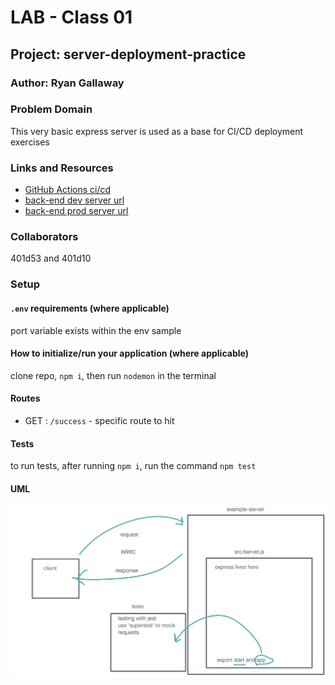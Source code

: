 # LAB - Class 01

## Project: server-deployment-practice

### Author: Ryan Gallaway

### Problem Domain  

This very basic express server is used as a base for CI/CD deployment exercises

### Links and Resources

- [GitHub Actions ci/cd](https://github.com/rkgallaway/example-server/actions) 
- [back-end dev server url](https://example-server-dev.onrender.com/)
- [back-end prod server url](https://example-server-prod.onrender.com/)

### Collaborators

401d53 and 401d10

### Setup

#### `.env` requirements (where applicable)

port variable exists within the env sample

#### How to initialize/run your application (where applicable)

clone repo, `npm i`, then run `nodemon` in the terminal

#### Routes

- GET : `/success` - specific route to hit

#### Tests

to run tests, after running `npm i`, run the command `npm test`

#### UML

![UML image](./assets//example-server-uml.png)
